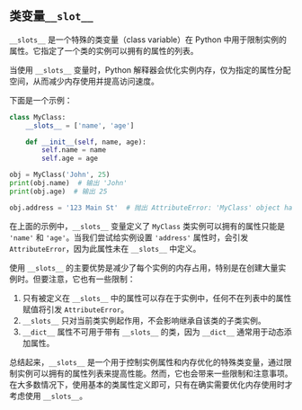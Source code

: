 ## 类变量`__slot__`

`__slots__` 是一个特殊的类变量（class variable）在 Python 中用于限制实例的属性。它指定了一个类的实例可以拥有的属性的列表。

当使用 `__slots__` 变量时，Python 解释器会优化实例内存，仅为指定的属性分配空间，从而减少内存使用并提高访问速度。

下面是一个示例：

```python
class MyClass:
    __slots__ = ['name', 'age']

    def __init__(self, name, age):
        self.name = name
        self.age = age

obj = MyClass('John', 25)
print(obj.name)  # 输出 'John'
print(obj.age)  # 输出 25

obj.address = '123 Main St'  # 抛出 AttributeError: 'MyClass' object has no attribute 'address'
```



在上面的示例中，`__slots__` 变量定义了 `MyClass` 类实例可以拥有的属性只能是 `'name'` 和 `'age'`。当我们尝试给实例设置 `'address'` 属性时，会引发 `AttributeError`，因为此属性未在 `__slots__` 中定义。

使用 `__slots__` 的主要优势是减少了每个实例的内存占用，特别是在创建大量实例时。但要注意，它也有一些限制：

1. 只有被定义在 `__slots__` 中的属性可以存在于实例中，任何不在列表中的属性赋值将引发 `AttributeError`。
2. `__slots__` 只对当前类实例起作用，不会影响继承自该类的子类实例。
3. `__dict__` 属性不可用于带有 `__slots__` 的类，因为 `__dict__` 通常用于动态添加属性。

总结起来，`__slots__` 是一个用于控制实例属性和内存优化的特殊类变量，通过限制实例可以拥有的属性列表来提高性能。然而，它也会带来一些限制和注意事项。在大多数情况下，使用基本的类属性定义即可，只有在确实需要优化内存使用时才考虑使用 `__slots__`。